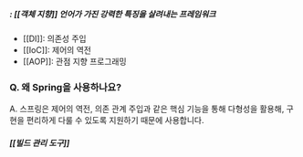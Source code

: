 ##### : [[객체 지향]] 언어가 가진 강력한 특징을 살려내는 프레임워크

- [[DI]]: 의존성 주입 
- [[IoC]]: 제어의 역전
- [[AOP]]: 관점 지향 프로그래밍

### Q. 왜 Spring을 사용하나요?
A. 스프링은 제어의 역전, 의존 관계 주입과 같은 핵심 기능을 통해 다형성을 활용해, 구현을 편리하게 다룰 수 있도록 지원하기 때문에 사용합니다. 

##### [[빌드 관리 도구]]


